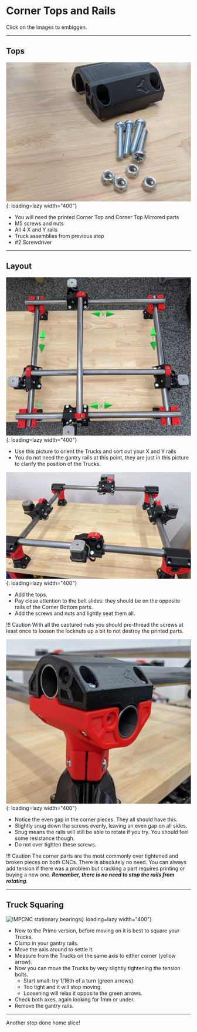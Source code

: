 # Corner Tops and Rails

Click on the images to embiggen.

___

## Tops
![!Corner top parts](../img/old/2020/06/TopParts-scaled.jpg){: loading=lazy width="400"}

* You will need the printed Corner Top and Corner Top Mirrored parts
* M5 screws and nuts
* All 4 X and Y rails
* Truck assemblies from previous step
* \#2 Screwdriver

___

## Layout
![!Primo layout](../img/old/2020/06/XYDiagram-scaled.jpg){: loading=lazy width="400"}

* Use this picture to orient the Trucks and sort out your X and Y rails
* You do not need the gantry rails at this point, they are just in this picture to clarify the position of the Trucks.

![!MPCNC stationary bearings](../img/old/2020/06/Rails-scaled.jpg){: loading=lazy width="400"}

* Add the tops.
* Pay close attention to the belt slides: they should be on the opposite rails of the Corner Bottom parts.
* Add the screws and nuts and lightly seat them all. 

!!! Caution
    With all the captured nuts you should pre-thread the screws at least once to loosen the locknuts up a bit to not destroy the printed parts.


![!MPCNC stationary bearings](../img/old/2020/06/Gap-scaled.jpg){: loading=lazy width="400"}

* Notice the even gap in the corner pieces. They all should have this.
* Slightly snug down the screws evenly, leaving an even gap on all sides. 
* Snug means the rails will still be able to rotate if you try. You should feel some resistance though.
* Do not over tighten these screws.

!!! Caution
    The corner parts are the most commonly over tightened and broken pieces on both CNCs. There is absolutely no need. You can always add tension if there was a problem but cracking a part requires printing or buying a new one. ***Remember, there is no need to stop the rails from rotating***. 

___

## Truck Squaring
![!MPCNC stationary bearings](../img/old/2020/06/Truck-squaring.png){: loading=lazy width="400"}

* New to the Primo version, before moving on it is best to square your Trucks.
* Clamp in your gantry rails.
* Move the axis around to settle it.
* Measure from the Trucks on the same axis to either corner (yellow arrow).
* Now you can move the Trucks by very slightly tightening the tension bolts. 
    * Start small: try 1/16th of a turn (green arrows).
    * Too tight and it will stop moving.
    * Loosening will relax it opposite the green arrows.
* Check both axes, again looking for 1mm or under.
* Remove the gantry rails.

___
Another step done home slice!

